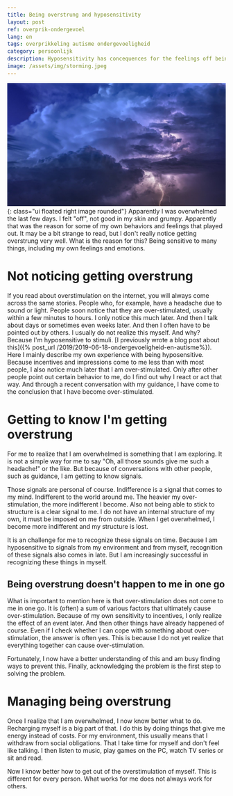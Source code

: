 ```yaml
---
title: Being overstrung and hyposensitivity
layout: post
ref: overprik-ondergevoel
lang: en
tags: overprikkeling autisme ondergevoeligheid
category: persoonlijk
description: Hyposensitivity has concequences for the feelings off being overstrung and how those come about. Here I'm trying to describe my expierences with these things.
image: /assets/img/storming.jpeg
---
```

![Storming](/assets/img/storming.jpeg){: class="ui floated right image rounded"}
Apparently I was overwhelmed the last few days. I felt "off", not good in my skin and grumpy. Apparently that was the reason for some of my own behaviors and feelings that played out. It may be a bit strange to read, but I don't really notice getting overstrung very well. What is the reason for this? Being sensitive to many things, including my own feelings and emotions.

# Not noticing getting overstrung

If you read about overstimulation on the internet, you will always come across the same stories. People who, for example, have a headache due to sound or light. People soon notice that they are over-stimulated, usually within a few minutes to hours.
I only notice this much later. And then I talk about days or sometimes even weeks later. And then I often have to be pointed out by others. I usually do not realize this myself. And why? Because I'm hyposensitive to stimuli. [I previously wrote a blog post about this]({% post_url /2019/2019-06-18-ondergevoeligheid-en-autisme%}).
Here I mainly describe my own experience with being hyposensitive. Because incentives and impressions come to me less than with most people, I also notice much later that I am over-stimulated.
Only after other people point out certain behavior to me, do I find out why I react or act that way. And through a recent conversation with my guidance, I have come to the conclusion that I have become over-stimulated.

# Getting to know I'm getting overstrung

For me to realize that I am overwhelmed is something that I am exploring. It is not a simple way for me to say "Oh, all those sounds give me such a headache!" or the like. But because of conversations with other people, such as guidance, I am getting to know signals.

Those signals are personal of course. Indifference is a signal that comes to my mind. Indifferent to the world around me. The heavier my over-stimulation, the more indifferent I become. Also not being able to stick to structure is a clear signal to me. I do not have an internal structure of my own, it must be imposed on me from outside. When I get overwhelmed, I become more indifferent and my structure is lost.

It is an challenge for me to recognize these signals on time. Because I am hyposensitive to signals from my environment and from myself, recognition of these signals also comes in late. But I am increasingly successful in recognizing these things in myself.

## Being overstrung doesn't happen to me in one go

What is important to mention here is that over-stimulation does not come to me in one go. It is (often) a sum of various factors that ultimately cause over-stimulation. Because of my own sensitivity to incentives, I only realize the effect of an event later. And then other things have already happened of course. Even if I check whether I can cope with something about over-stimulation, the answer is often yes. This is because I do not yet realize that everything together can cause over-stimulation.

Fortunately, I now have a better understanding of this and am busy finding ways to prevent this. Finally, acknowledging the problem is the first step to solving the problem.

# Managing being overstrung

Once I realize that I am overwhelmed, I now know better what to do. Recharging myself is a big part of that. I do this by doing things that give me energy instead of costs. For my environment, this usually means that I withdraw from social obligations. That I take time for myself and don't feel like talking. I then listen to music, play games on the PC, watch TV series or sit and read.

Now I know better how to get out of the overstimulation of myself. This is different for every person. What works for me does not always work for others.
